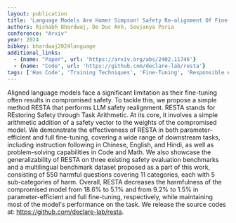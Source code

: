 ```yaml
---
layout: publication
title: 'Language Models Are Homer Simpson! Safety Re-alignment Of Fine-tuned Language Models Through Task Arithmetic'
authors: Rishabh Bhardwaj, Do Duc Anh, Soujanya Poria
conference: "Arxiv"
year: 2024
bibkey: bhardwaj2024language
additional_links:
  - {name: "Paper", url: 'https://arxiv.org/abs/2402.11746'}
  - {name: "Code", url: 'https://github.com/declare-lab/resta'}
tags: ['Has Code', 'Training Techniques', 'Fine-Tuning', 'Responsible AI', 'Pretraining Methods']
---
```

Aligned language models face a significant limitation as their fine-tuning
often results in compromised safety. To tackle this, we propose a simple method
RESTA that performs LLM safety realignment. RESTA stands for REstoring Safety
through Task Arithmetic. At its core, it involves a simple arithmetic addition
of a safety vector to the weights of the compromised model. We demonstrate the
effectiveness of RESTA in both parameter-efficient and full fine-tuning,
covering a wide range of downstream tasks, including instruction following in
Chinese, English, and Hindi, as well as problem-solving capabilities in Code
and Math. We also showcase the generalizability of RESTA on three existing
safety evaluation benchmarks and a multilingual benchmark dataset proposed as a
part of this work, consisting of 550 harmful questions covering 11 categories,
each with 5 sub-categories of harm. Overall, RESTA decreases the harmfulness of
the compromised model from 18.6% to 5.1% and from 9.2% to 1.5% in
parameter-efficient and full fine-tuning, respectively, while maintaining most
of the model's performance on the task. We release the source codes at:
https://github.com/declare-lab/resta.
